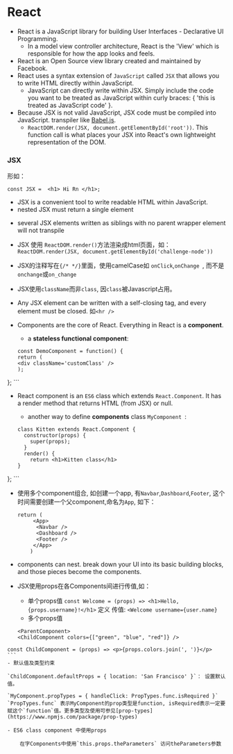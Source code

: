 # React

* React is a JavaScript library for building User Interfaces - Declarative UI Programming.
	- In a model view controller architecture, React is the 'View' which is responsible for how the
app looks and feels.
* React is an Open Source view library created and maintained by Facebook. 
* React uses a syntax extension of `JavaScript` called `JSX` that allows you to write HTML directly within JavaScript. 
	- JavaScript can directly write within JSX. Simply include the code you want to be treated as JavaScript within curly braces: { 'this is treated as JavaScript code' }.
* Because JSX is not valid JavaScript, JSX code must be compiled into JavaScript. transpiler like [Babel.js](https://babeljs.io/setup).
	- `ReactDOM.render(JSX, document.getElementById('root'))`. This function call is what places your JSX into React's own lightweight representation of the DOM. 


### JSX

形如：

	const JSX =  <h1> Hi Rn </h1>;

* JSX is a convenient tool to write readable HTML within JavaScript.
* nested JSX must return a single element
 - several JSX elements written as siblings with no parent wrapper element will not transpile
* JSX 使用 `ReactDOM.render()`方法渲染成html页面，如：`ReactDOM.render(JSX, document.getElementById('challenge-node'))`
* JSX的注释写在`{/* */}`里面，使用camelCase如 `onClick`,`onChange `, 而不是`onchange`或`on_change`
* JSX使用`className`而非`class`, 因`class`被Javascript占用。
* Any JSX element can be written with a self-closing tag, and every element must be closed. 如`<hr />`

* Components are the core of React. Everything in React is a **component**.
	
	- a **stateless functional component**:
	
	```
	const DemoComponent = function() {
  return (
    <div className='customClass' />
  );
};
	```
* React component is an `ES6` class which extends `React.Component`. It has a render method that returns HTML (from JSX) or null. 
	- another way to define **components** class `MyComponent `:
	
	```
	class Kitten extends React.Component {
	  constructor(props) {
	    super(props);
	  }
	  render() {
	    return <h1>Kitten class</h1>
  }
};
	```

* 使用多个component组合, 如创建一个app, 有`Navbar`,`Dashboard`,`Footer`, 这个时间需要创建一个父component,命名为`App`, 如下：

	```
	return (
		 <App>
		  <Navbar />
		  <Dashboard />
		  <Footer />
		 </App>
		)
	```
* components can nest. break down your UI into its basic building blocks, and those pieces become the components.
* JSX使用props在各Components间进行传值,如：

	- 单个props值
	`const Welcome = (props) => <h1>Hello, {props.username}!</h1>` 定义
	传值: `<Welcome username={user.name}` 
	- 多个props值
	
	```
	<ParentComponent>
  <ChildComponent colors={["green", "blue", "red"]} />
</ParentComponent>
	
	const ChildComponent = (props) => <p>{props.colors.join(', ')}</p>
	```
	- 默认值及类型约束
	 
	`ChildComponent.defaultProps = { location: 'San Francisco' }`： 设置默认值。
	
	`MyComponent.propTypes = { handleClick: PropTypes.func.isRequired }`
	`PropTypes.func` 表示MyComponent的prop类型是function, isRequired表示一定要赋这个`function`值。更多类型及使用可参见[prop-types](https://www.npmjs.com/package/prop-types)
	
	- ES6 class component 中使用props
	
		在字Components中使用`this.props.theParameters` 访问theParameters参数
	
